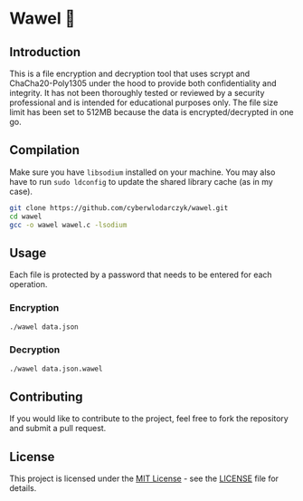 # Wawel 🏰

## Introduction

This is a file encryption and decryption tool that uses scrypt and ChaCha20-Poly1305 under the hood to provide both confidentiality and integrity. It has not been thoroughly tested or reviewed by a security professional and is intended for educational purposes only. The file size limit has been set to 512MB because the data is encrypted/decrypted in one go.

## Compilation

Make sure you have `libsodium` installed on your machine. You may also have to run `sudo ldconfig` to update the shared library cache (as in my case).

```bash
git clone https://github.com/cyberwlodarczyk/wawel.git
cd wawel
gcc -o wawel wawel.c -lsodium
```

## Usage

Each file is protected by a password that needs to be entered for each operation.

### Encryption

```bash
./wawel data.json
```

### Decryption

```bash
./wawel data.json.wawel
```

## Contributing

If you would like to contribute to the project, feel free to fork the repository and submit a pull request.

## License

This project is licensed under the [MIT License](https://opensource.org/license/mit/) - see the [LICENSE](LICENSE) file for details.
